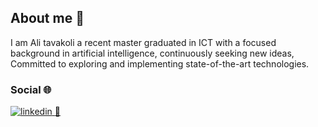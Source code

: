 ## About me 📝

I am Ali tavakoli a recent master graduated in ICT with a focused background in artificial intelligence, continuously seeking new ideas, 
Committed to exploring and implementing state-of-the-art technologies.

### Social 🌐
[![linkedin](https://github.com/user-attachments/assets/56ae76c8-41b7-4dcc-9602-64ac0c0a4550)
](https://www.linkedin.com/in/ali-tavakoliyaraki/)
[📧](mailto:ali.tavakoli.yaraki1@gmail.com)

